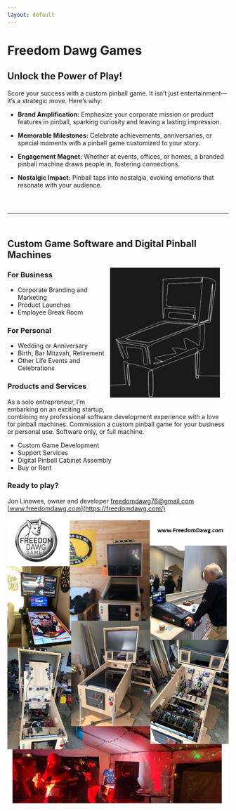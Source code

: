```yaml
---
layout: default
---
```


# Freedom Dawg Games

## Unlock the Power of Play!

Score your success with a custom pinball game. It isn’t just entertainment—it’s a strategic move. Here’s why:

* **Brand Amplification:** Emphasize your corporate mission or product features in pinball, sparking curiosity and leaving a lasting impression.

* **Memorable Milestones:** Celebrate achievements, anniversaries, or special moments with a pinball game customized to your story.

* **Engagement Magnet:** Whether at events, offices, or homes, a branded pinball machine draws people in, fostering connections.

* **Nostalgic Impact:** Pinball taps into nostalgia, evoking emotions that resonate with your audience.


<hr style="clear: left; margin: 4em 0" />

## Custom Game Software and Digital Pinball Machines


<img src="/assets/images/pin-clipart-1A.png" width="250" style="display:inline-block; margin: 0 20px 20px 0; float: right" />


### For Business

* Corporate Branding and Marketing
* Product Launches
* Employee Break Room

### For Personal

* Wedding or Anniversary
* Birth, Bar Mitzvah, Retirement
* Other Life Events and Celebrations

### Products and Services

As a solo entrepreneur, I’m embarking on an exciting startup, combining my professional software development experience with a love for pinball machines. Commission a custom pinball game for your business or personal use. Software only, or full machine.

* Custom Game Development
* Support Services
* Digital Pinball Cabinet Assembly
* Buy or Rent 

### Ready to play?

Jon Linowes, owner and developer
<a href="mailto:freedomdawg76@gmail.com">freedomdawg76@gmail.com</a>
[www.freedomdawg.com](https://freedomdawg.com/)

![Builds Portfolio](/assets/images/FreedomDawgBuilds.png)